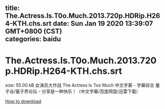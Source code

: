 
title: The.Actress.Is.T0o.Much.2013.720p.HDRip.H264-KTH.chs.srt
date: Sun Jan 19 2020 13:39:07 GMT+0800 (CST)    
categories: baidu
---

# The.Actress.Is.T0o.Much.2013.720p.HDRip.H264-KTH.chs.srt
size: 55.00 kB
 女演员大作战 The Actress Is Too Much 中文字慕 - 字幕综合 量子谷/量子界论坛 - 分享是一种快乐！（中文字幕/百度网盘/迅雷下载）
 

[How to download](https://bpcam.bemobtrk.com/go/2ceec3aa-1ca2-46d6-b9ff-aaa5c184517c?jno=2769)